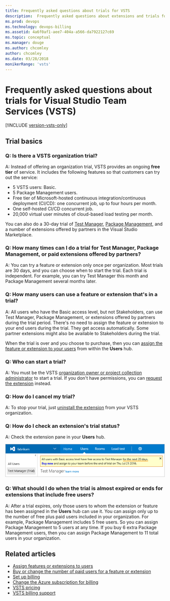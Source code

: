 ```yaml
---
title: Frequently asked questions about trials for VSTS
description:  Frequently asked questions about extensions and trials for Visual Studio Team Services (VSTS), including number of allowed users, get status, and how to cancel 
ms.prod: devops
ms.technology: devops-billing
ms.assetid: 4a6f0af1-aee7-404a-a566-da7922127c69
ms.topic: conceptual
ms.manager: douge
ms.author: chcomley
author: chcomley
ms.date: 03/28/2018
monikerRange: 'vsts'
---
```



# Frequently asked questions about trials for Visual Studio Team Services (VSTS)

[!INCLUDE [version-vsts-only](../../_shared/version-vsts-only.md)]

<a name="organization-trial"></a>

## Trial basics

### Q: Is there a VSTS organization trial?

A: Instead of offering an organization trial, VSTS provides an ongoing **free tier** of service. It includes the following features so that customers can try out the service: 
* 5 VSTS users: Basic. 
* 5 Package Management users.
* Free tier of Microsoft-hosted continuous integration/continuous deployment (CI/CD): one concurrent job, up to four hours per month. 
* One self-hosted CI/CD concurrent job. 
* 20,000 virtual user minutes of cloud-based load testing per month.  

You can also do a 30-day trial of [Test Manager](https://marketplace.visualstudio.com/items/ms.vss-testmanager-web), [Package Management](https://marketplace.visualstudio.com/items?itemName=ms.feed), and a number of extensions offered by 
partners in the Visual Studio Marketplace.  

### Q: How many times can I do a trial for Test Manager, Package Management, or paid extensions offered by partners?

A:  You can try a feature or extension only once per organization. Most trials are 30 days, and you can choose when to start the trial. Each trial is independent. For example, you can try Test Manager this month and Package Management several months later.

### Q: How many users can use a feature or extension that's in a trial?

A:  All users who have the Basic access level, but not Stakeholders, can use Test Manager, Package Management, or extensions offered by partners during the trial period. There's no need to assign the feature or extension to your end users during the trial. They get access automatically. Some partner extensions might also be available to Stakeholders during the trial.

When the trial is over and you choose to purchase, then you can [assign the feature or extension to your users](../../marketplace/assign-paid-extensions.md) from within the **Users** hub. 

### Q: Who can start a trial?

A: You must be the VSTS [organization owner or project collection administrator](vsts-billing-faq.md#find-owner) to start a trial. If you don't have permissions, you can [request the extension](../../marketplace/request-vsts-extension.md) instead.

### Q: How do I cancel my trial?

A: To stop your trial, just [uninstall the extension](../../marketplace/uninstall-disable-vsts-extensions.md) from your VSTS organization.

<a name="check-trial"></a>

### Q: How do I check an extension's trial status?

A: Check the extension pane in your **Users** hub.

![Check extension trial](_img/try-additional-features/check-extension-trial-updated-ui.png)

### Q:	What should I do when the trial is almost expired or ends for extensions that include free users?

A: After a trial expires, only those users to whom the extension or feature has been assigned in the **Users** hub can use it. You can assign only up to the number of free plus paid users included in your organization. For example, Package Management includes 5 free users. So you can assign Package Management to 5 users at any time. If you buy 6 extra Package Management users, then you can assign Package Management to 11 total users in your organization.

## Related articles

- [Assign features or extensions to users](../../marketplace/assign-paid-extensions.md)
- [Buy or change the number of paid users for a feature or extension](../billing/change-number-paid-extension-users.md)
- [Set up billing](set-up-billing-for-your-organization-vs.md)
- [Change the Azure subscription for billing](change-azure-subscription.md)
- [VSTS pricing](https://azure.microsoft.com/pricing/details/visual-studio-team-services/)
- [VSTS billing support](https://visualstudio.microsoft.com/team-services/support/)